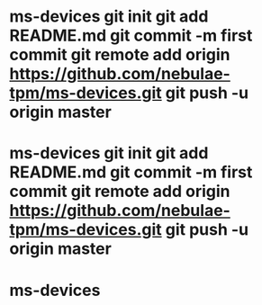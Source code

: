 # ms-devices git init git add README.md git commit -m first commit git remote add origin https://github.com/nebulae-tpm/ms-devices.git git push -u origin master
# ms-devices git init git add README.md git commit -m first commit git remote add origin https://github.com/nebulae-tpm/ms-devices.git git push -u origin master
# ms-devices
